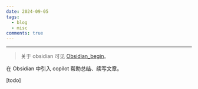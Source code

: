 ```yaml
---
date: 2024-09-05
tags:
  - blog
  - misc
comments: true
---
```

***



<!-- more -->

> 关于 obsidian 可见 [Obsidian_begin](../tutorial/begin/Obsidian_begin.md)。

在 Obsidian 中引入 copilot 帮助总结、续写文章。

[todo]